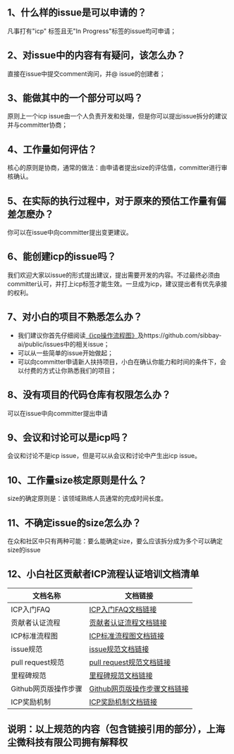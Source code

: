 ## 1、什么样的issue是可以申请的？
凡事打有"icp" 标签且无"In Progress"标签的issue均可申请；

## 2、对issue中的内容有有疑问，该怎么办？
直接在issue中提交comment询问，并@ issue的创建者；

## 3、能做其中的一个部分可以吗？
原则上一个icp issue由一个人负责开发和处理，但是你可以提出issue拆分的建议并与committer协商；

## 4、工作量如何评估？
核心的原则是协商，通常的做法：由申请者提出size的评估值，committer进行审核确认。

## 5、在实际的执行过程中，对于原来的预估工作量有偏差怎麽办？
你可以在issue中向committer提出变更建议。

## 6、能创建icp的issue吗？
我们欢迎大家以issue的形式提出建议，提出需要开发的内容。不过最终必须由committer认可，并打上icp标签才能生效。一旦成为icp，建议提出者有优先承接的权利。

## 7、对小白的项目不熟悉怎么办？
- 我们建议你首先仔细阅读[《icp操作流程图》](https://www.processon.com/view/link/5a65784ce4b05a8ff311e34f)及https://github.com/sibbay-ai/public/issues中的相关issue；
- 可以从一些简单的issue开始做起；
- 可以向committer申请新人扶持项目，小白在确认你能力和时间的条件下，会以付费的方式让你熟悉我们的项目；

## 8、没有项目的代码仓库有权限怎么办？
可以在issue中向committer提出申请

## 9、会议和讨论可以是icp吗？
会议和讨论不是icp issue，但是可以从会议和讨论中产生出icp issue。

## 10、工作量size核定原则是什么？
size的确定原则是：该领域熟练人员通常的完成时间长度。

## 11、不确定issue的size怎么办？
在众和社区中只有两种可能：要么能确定size，要么应该拆分成为多个可以确定size的issue

## 12、小白社区贡献者ICP流程认证培训文档清单
文档名称 | 文档链接
---|---
ICP入门FAQ|[ICP入门FAQ文档链接](https://github.com/sibbay-ai/public/blob/master/icp%E5%85%A5%E9%97%A8FAQ.md)
贡献者认证流程|[贡献者认证流程文档链接](https://github.com/sibbay-ai/public/blob/master/%E8%B4%A1%E7%8C%AE%E8%80%85%E8%AE%A4%E8%AF%81%E6%B5%81%E7%A8%8B.md)
ICP标准流程图|[ICP标准流程图文档链接](https://www.processon.com/view/link/5a65784ce4b05a8ff311e34f)
issue规范|[issue规范文档链接](https://github.com/sibbay-ai/public/blob/master/issue%20%E8%A7%84%E8%8C%83.md)
pull request规范|[pull request规范文档链接](https://github.com/sibbay-ai/public/blob/master/pull%20request%20%E8%A7%84%E8%8C%83.md)
里程碑规范|[里程碑规范文档链接](https://github.com/sibbay-ai/public/blob/master/%E9%87%8C%E7%A8%8B%E7%A2%91%E8%A7%84%E8%8C%83.md)
Github网页版操作步骤|[Github网页版操作步骤文档链接](https://shimo.im/docs/HFYnUnbIRmYGE8Hj)
ICP奖励机制|[ICP奖励机制文档链接](https://github.com/sibbay-ai/public/blob/master/icp%E5%A5%96%E5%8A%B1%E6%9C%BA%E5%88%B6.md)
## 说明：以上规范的内容（包含链接引用的部分），上海尘微科技有限公司拥有解释权

